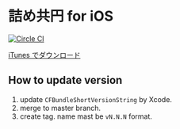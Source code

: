 # 詰め共円 for iOS

[![Circle CI](https://circleci.com/gh/noboru-i/kyouen-ios.svg?style=svg)](https://circleci.com/gh/noboru-i/kyouen-ios)

[iTunes でダウンロード](https://itunes.apple.com/jp/app/jieme-gong-yuan/id792426923?mt=8)

## How to update version

1. update `CFBundleShortVersionString` by Xcode.
2. merge to master branch.
3. create tag. name mast be `vN.N.N` format.

